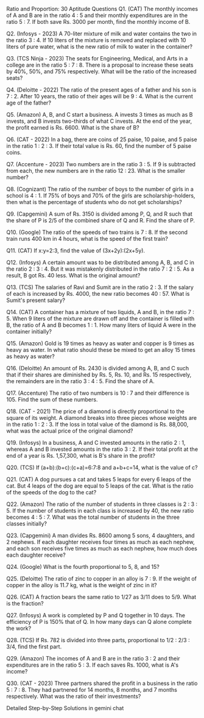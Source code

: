 Ratio and Proportion: 30 Aptitude Questions
Q1. (CAT)
The monthly incomes of A and B are in the ratio 4 : 5 and their monthly expenditures are in the ratio 5 : 7. If both save Rs. 3000 per month, find the monthly income of B.

Q2. (Infosys - 2023)
A 70-liter mixture of milk and water contains the two in the ratio 3 : 4. If 10 liters of the mixture is removed and replaced with 10 liters of pure water, what is the new ratio of milk to water in the container?

Q3. (TCS Ninja - 2023)
The seats for Engineering, Medical, and Arts in a college are in the ratio 5 : 7 : 8. There is a proposal to increase these seats by 40%, 50%, and 75% respectively. What will be the ratio of the increased seats?

Q4. (Deloitte - 2022)
The ratio of the present ages of a father and his son is 7 : 2. After 10 years, the ratio of their ages will be 9 : 4. What is the current age of the father?

Q5. (Amazon)
A, B, and C start a business. A invests 3 times as much as B invests, and B invests two-thirds of what C invests. At the end of the year, the profit earned is Rs. 6600. What is the share of B?

Q6. (CAT - 2022)
In a bag, there are coins of 25 paise, 10 paise, and 5 paise in the ratio 1 : 2 : 3. If their total value is Rs. 60, find the number of 5 paise coins.

Q7. (Accenture - 2023)
Two numbers are in the ratio 3 : 5. If 9 is subtracted from each, the new numbers are in the ratio 12 : 23. What is the smaller number?

Q8. (Cognizant)
The ratio of the number of boys to the number of girls in a school is 4 : 1. If 75% of boys and 70% of the girls are scholarship-holders, then what is the percentage of students who do not get scholarships?

Q9. (Capgemini)
A sum of Rs. 3150 is divided among P, Q, and R such that the share of P is 2/5 of the combined share of Q and R. Find the share of P.

Q10. (Google)
The ratio of the speeds of two trains is 7 : 8. If the second train runs 400 km in 4 hours, what is the speed of the first train?

Q11. (CAT)
If x:y=2:3, find the value of (3x+2y):(2x+5y).

Q12. (Infosys)
A certain amount was to be distributed among A, B, and C in the ratio 2 : 3 : 4. But it was mistakenly distributed in the ratio 7 : 2 : 5. As a result, B got Rs. 40 less. What is the original amount?

Q13. (TCS)
The salaries of Ravi and Sumit are in the ratio 2 : 3. If the salary of each is increased by Rs. 4000, the new ratio becomes 40 : 57. What is Sumit's present salary?

Q14. (CAT)
A container has a mixture of two liquids, A and B, in the ratio 7 : 5. When 9 liters of the mixture are drawn off and the container is filled with B, the ratio of A and B becomes 1 : 1. How many liters of liquid A were in the container initially?

Q15. (Amazon)
Gold is 19 times as heavy as water and copper is 9 times as heavy as water. In what ratio should these be mixed to get an alloy 15 times as heavy as water?

Q16. (Deloitte)
An amount of Rs. 2430 is divided among A, B, and C such that if their shares are diminished by Rs. 5, Rs. 10, and Rs. 15 respectively, the remainders are in the ratio 3 : 4 : 5. Find the share of A.

Q17. (Accenture)
The ratio of two numbers is 10 : 7 and their difference is 105. Find the sum of these numbers.

Q18. (CAT - 2021)
The price of a diamond is directly proportional to the square of its weight. A diamond breaks into three pieces whose weights are in the ratio 1 : 2 : 3. If the loss in total value of the diamond is Rs. 88,000, what was the actual price of the original diamond?

Q19. (Infosys)
In a business, A and C invested amounts in the ratio 2 : 1, whereas A and B invested amounts in the ratio 3 : 2. If their total profit at the end of a year is Rs. 1,57,300, what is B's share in the profit?

Q20. (TCS)
If (a+b):(b+c):(c+a)=6:7:8 and a+b+c=14, what is the value of c?

Q21. (CAT)
A dog pursues a cat and takes 5 leaps for every 6 leaps of the cat. But 4 leaps of the dog are equal to 5 leaps of the cat. What is the ratio of the speeds of the dog to the cat?

Q22. (Amazon)
The ratio of the number of students in three classes is 2 : 3 : 5. If the number of students in each class is increased by 40, the new ratio becomes 4 : 5 : 7. What was the total number of students in the three classes initially?

Q23. (Capgemini)
A man divides Rs. 8600 among 5 sons, 4 daughters, and 2 nephews. If each daughter receives four times as much as each nephew, and each son receives five times as much as each nephew, how much does each daughter receive?

Q24. (Google)
What is the fourth proportional to 5, 8, and 15?

Q25. (Deloitte)
The ratio of zinc to copper in an alloy is 7 : 9. If the weight of copper in the alloy is 11.7 kg, what is the weight of zinc in it?

Q26. (CAT)
A fraction bears the same ratio to 1/27 as 3/11 does to 5/9. What is the fraction?

Q27. (Infosys)
A work is completed by P and Q together in 10 days. The efficiency of P is 150% that of Q. In how many days can Q alone complete the work?

Q28. (TCS)
If Rs. 782 is divided into three parts, proportional to 1/2 : 2/3 : 3/4, find the first part.

Q29. (Amazon)
The incomes of A and B are in the ratio 3 : 2 and their expenditures are in the ratio 5 : 3. If each saves Rs. 1000, what is A's income?

Q30. (CAT - 2023)
Three partners shared the profit in a business in the ratio 5 : 7 : 8. They had partnered for 14 months, 8 months, and 7 months respectively. What was the ratio of their investments?

Detailed Step-by-Step Solutions in gemini chat
